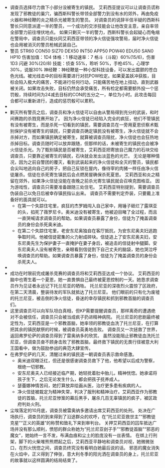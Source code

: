 - 调查员选择尽力救下小部分没被寄生的镇民。
  艾莉西亚提议可以让调查员谎称发现了邪教徒的巢穴，骗西斯科警长带领全部警力到没有水的郊外，再由免疫火器和神经鞭的炎之精杀光被寄生的警员。
  对调查员的说辞半信半疑的西斯科警长只同意派遣一半的警员，一个成功的交涉技能会让他改变主意，亲自率领全部警力前往埋伏地点。
  如果只剿灭一半的警力，西斯科警长会起疑心而龟缩在警局中，调查员只能伙同艾莉西亚带领的净火信徒强攻警局，届时净火信徒也会用被消灭的警员枪械武装自己。
- 警员
  STR60 CON50 SIZ70 DEX50 INT50
  APP50 POW40 EDU50 SAN0 HP10
  伤害加值：1D4
  体格：1
  移动速率：7
  格斗（斗殴）60%(15/6)，伤害 1D3           闪避 30%(20/8)
  技能：侦查 55%，聆听 50%，手枪45%，心理学30%，说服30%
  神经鞭：神经鞭是一种小型科技设备，可以发出震颤的苍白色光线。被光线击中的目标需要进行对抗POW检定。如果夏盖妖冲获胜，目标会陷入极大的痛苦，不能进行任何行动，只能痛苦地在地上扭动，直到武器被关闭。如果攻击失败，目标仍然会承受痛苦，所有检定都需要额外投一个惩罚骰，持续时间为24减去目标的CON的五分之一，单位为小时。此攻击每回合都可以重新进行，造成的惩罚骰可以累积。
-
- 剿灭所有警员之后，调查员和净火信徒可以自由从警局得到充分的武装，和时间赛跑的杀戮竞赛开始了。
  因为净火信徒已经陷入完全的疯狂，他们不管镇民有没有被寄生，而是杀死一切看到的镇民，需要调查员在一旁用夏恩侦察术甄别保护没有被寄生的镇民，只要调查员确定镇民没有被寄生，净火信徒就不会杀掉对方，而如果镇民确定被寄生，就算被调查员阻扰，净火信徒也会狂热地杀掉目标。调查员随时可以放弃跟随，但那样的话，未被寄生的镇民也会被净火信徒杀光。为了甄别镇民是否被寄生，艾莉西亚把寄放自己魔力的石块交给调查员，只要靠近被寄生的镇民，石块就会发出淡蓝色的光芒。
  无论是哪种情况，因为之前自警团的覆灭，看到武装起来的净火信徒和全灭的警员，镇民都会尖叫地逃向自己的房子，把自己反锁在屋内，像待宰的肉猪一样任由净火信徒屠杀。信徒在杀死寄生镇民后会点燃房屋确保杀死夏恩。
  艾莉西亚和炎之精留在郊外，如果净火信徒没能在夜晚之前杀光寄生镇民就会召唤克图格亚。
  因为游戏性，调查员只需要准备跟随三处住宅。
  艾莉西亚特别提到，需要调查员伪装自己以免日后被幸存镇民指认出来。
  调查员不需要判定乔装，只要戴上准备好的面具就可以。
	- 在第一个失踪住宅里，疯狂的杰罗姆闯入自己家中，用锤子砸烂了露琪亚的头，掐死了薇罗尼卡。奥米迪没有被寄生，他被迫目睹了全过程，而且一直哭喊请求调查员的帮助。如果调查员暴露了身份，信徒为了掩盖调查员的身份会杀死奥米迪。
	- 在第二个失踪住宅里，老安东尼奥独自在客厅抵抗，为安东尼奥夫妇逃跑争取时间。他被信徒密集的火力射成碎块。信徒追上了安东尼奥夫妇，安东尼奥先生为保护妻子一直掩护在妻子身后，被追击的信徒射中腿脚。安东尼奥夫人没有被寄生，亲眼看到信徒割下自己丈夫的脑袋，她也哭泣呼唤调查员的帮助。如果调查员暴露了身份，信徒为了掩盖调查员的身份会杀死夫人。
-
- 成功在时限前完成屠杀竞赛的调查员将和艾莉西亚达成一个协议。
  艾莉西亚的脑中也寄生着一个夏恩，她一直畏惧自己最终被夏恩控制的一天。她恳求调查员作为见证者永远记下托兰尼亚的牺牲。
  托兰尼亚的深夜烈火震惊了区政府，在第二天清晨，整装待发的军队就抵达了托兰尼亚。
  他们眼前的只有化为废墟的托兰尼亚，被击倒的净火信徒，昏迷的幸存镇民和抓到邪教首脑的调查员们。
- 这里调查员可以向军队坦白真相，但KP需要提醒调查员，那样离奇的遭遇绝对不会被信任，调查员只会被当成疯子扔进精神病院。
  托兰尼亚的悲剧最终被定性为，艾莉西亚是一个邪教首脑，她率领的邪教徒血洗了托兰尼亚，在打算把其余的镇民献祭的时候，被调查员英勇地击败。
  调查员又一次拯救了世界，返回弗罗伦萨的调查员得到了雷奥纳多的欣赏。
  虽然没能阻止邪教徒血洗托兰尼亚，但调查员奋不顾身击败了邪教首脑，最终救下镇民的无畏行径被意大利王国看中，做为鼓励参战的典范大肆宣传。
- 在弗罗伦萨的几天，清醒过来的镇民逐一朝调查员表示救命感激。
	- 奥米迪双眼泛红，但还是很感谢调查员救下了他，他希望以后成为警察，根绝一切邪教。
	- 安东尼奥夫人已经接近临产期，她轻抚着肚中胎儿，精神恍惚。她承诺将孩子生下，之后无论发生什么，都会把孩子抚养成人。
	- 瑟蕾娜神情苦闷，她打算放弃绘画从医，治疗更多患有疾病的人。
	- 净火信徒被裁定为精神失常，判决了服刑和精神治疗。艾莉西亚作为邪教徒的首脑，托兰尼亚惨案的幕后黑手，屠杀几百无辜镇民的疯子，被区政府判处火刑。
- 尘埃落定的10月底，调查员被雷奥纳多邀请出席艾莉西亚的处刑。
  处决在广场执行，调查员的到来得到了沿途群众的欢呼，在“托兰尼亚救世主”“邪教徒克星”“正义的英雄”的称赞和致礼下来到审判台。
  关押艾莉西亚的囚车抵达广场并没有那么顺利，愤怒的群众称她为“托兰尼亚刽子手”“邪教徒首脑”“邪恶的魔女”，她始终一言不发，布满血痕和尘土的脸庞没有一丝表情。
  在绑上行刑架，脚下的火柴堆熊熊燃起之后，艾莉西亚平静地和调查员对视，她微微张口，在烈火恍惚之间，调查员终究没有看明白她最后说的话。
  邪恶的魔女消失在火焰中，正义得到了伸张，意大利冬季的阳光洒在调查员的身上，托兰尼亚的故事就以这样圆满的结局结束了。